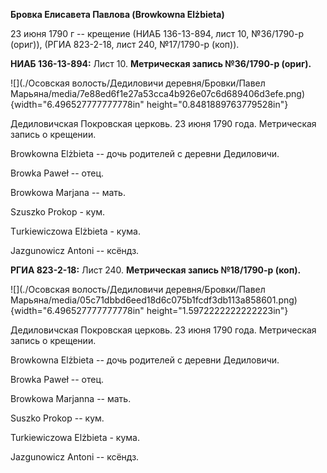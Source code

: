 **Бровка Елисавета Павлова (Browkowna Elżbieta)**

23 июня 1790 г -- крещение (НИАБ 136-13-894, лист 10, №36/1790-р
(ориг)), (РГИА 823-2-18, лист 240, №17/1790-р (коп)).

**НИАБ 136-13-894:** Лист 10. **Метрическая запись №36/1790-р (ориг).**

![](./Осовская волость/Дедиловичи деревня/Бровки/Павел Марьяна/media/7e88ed6f1e27a53cca4b926e07c6d689406d3efe.png){width="6.496527777777778in"
height="0.8481889763779528in"}

Дедиловичская Покровская церковь. 23 июня 1790 года. Метрическая запись
о крещении.

Browkowna Elżbieta -- дочь родителей с деревни Дедиловичи.

Browka Paweł -- отец.

Browkowa Marjana -- мать.

Szuszko Prokop - кум.

Тurkiewiczowa Elżbieta - кума.

Jazgunowicz Antoni -- ксёндз.

**РГИА 823-2-18:** Лист 240. **Метрическая запись №18/1790-р (коп).**

![](./Осовская волость/Дедиловичи деревня/Бровки/Павел Марьяна/media/05c71dbbd6eed18d6c075b1fcdf3db113a858601.png){width="6.496527777777778in"
height="1.5972222222222223in"}

Дедиловичская Покровская церковь. 23 июня 1790 года. Метрическая запись
о крещении.

Browkowna Elżbieta -- дочь родителей с деревни Дедиловичи.

Browka Paweł -- отец.

Browkowa Marjanna -- мать.

Suszko Prokop -- кум.

Turkiewiczowa Elżbieta - кума.

Jazgunowicz Antoni -- ксёндз.
